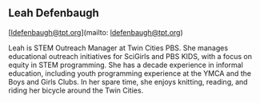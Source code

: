 ## Leah Defenbaugh

[ldefenbaugh@tpt.org](mailto: ldefenbaugh@tpt.org)

Leah is STEM Outreach Manager at Twin Cities PBS. She manages educational outreach initiatives for SciGirls and PBS KIDS, with a focus on equity in STEM programming. She has a decade experience in informal education, including youth programming experience at the YMCA and the Boys and Girls Clubs. In her spare time, she enjoys knitting, reading, and riding her bicycle around the Twin Cities.

